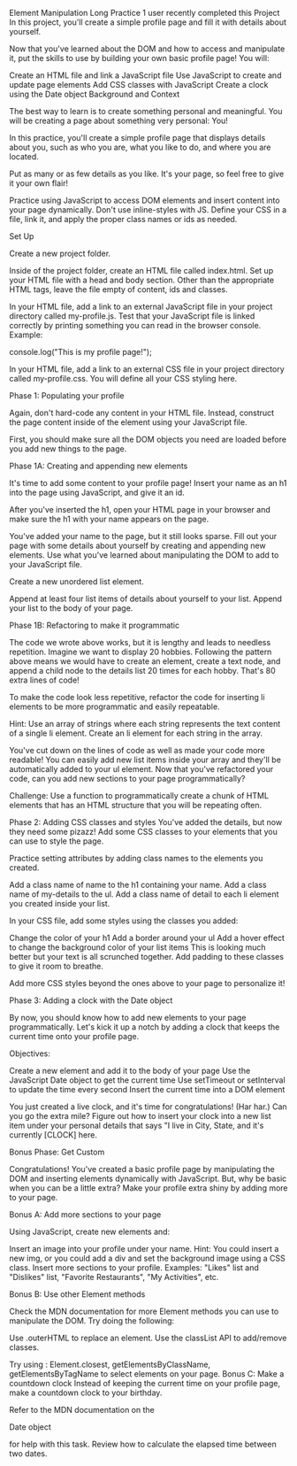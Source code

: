 Element Manipulation Long Practice
 1 user recently completed this Project
In this project, you'll create a simple profile page and fill it with details about yourself.

Now that you've learned about the DOM and how to access and manipulate it, put the skills to use by building your own basic profile page! You will:

Create an HTML file and link a JavaScript file
Use JavaScript to create and update page elements
Add CSS classes with JavaScript
Create a clock using the Date object
Background and Context

The best way to learn is to create something personal and meaningful. You will be creating a page about something very personal: You!

In this practice, you'll create a simple profile page that displays details about you, such as who you are, what you like to do, and where you are located.

Put as many or as few details as you like. It's your page, so feel free to give it your own flair!

Practice using JavaScript to access DOM elements and insert content into your page dynamically. Don't use inline-styles with JS. Define your CSS in a file, link it, and apply the proper class names or ids as needed.

Set Up

Create a new project folder.

Inside of the project folder, create an HTML file called index.html. Set up your HTML file with a head and body section. Other than the appropriate HTML tags, leave the file empty of content, ids and classes.

In your HTML file, add a link to an external JavaScript file in your project directory called my-profile.js. Test that your JavaScript file is linked correctly by printing something you can read in the browser console. Example:

console.log("This is my profile page!");

In your HTML file, add a link to an external CSS file in your project directory called my-profile.css. You will define all your CSS styling here.

Phase 1: Populating your profile

Again, don't hard-code any content in your HTML file. Instead, construct the page content inside of the <body> element using your JavaScript file.

First, you should make sure all the DOM objects you need are loaded before you add new things to the page.

Phase 1A: Creating and appending new elements

It's time to add some content to your profile page! Insert your name as an h1 into the page using JavaScript, and give it an id.

After you've inserted the h1, open your HTML page in your browser and make sure the h1 with your name appears on the page.

You've added your name to the page, but it still looks sparse. Fill out your page with some details about yourself by creating and appending new elements. Use what you've learned about manipulating the DOM to add to your JavaScript file.

Create a new unordered list element.

Append at least four list items of details about yourself to your list.
Append your list to the body of your page.

Phase 1B: Refactoring to make it programmatic

The code we wrote above works, but it is lengthy and leads to needless repetition. Imagine we want to display 20 hobbies. Following the pattern above means we would have to create an element, create a text node, and append a child node to the details list 20 times for each hobby. That's 80 extra lines of code!

To make the code look less repetitive, refactor the code for inserting li elements to be more programmatic and easily repeatable.

Hint: Use an array of strings where each string represents the text content of a single li element. Create an li element for each string in the array.

You've cut down on the lines of code as well as made your code more readable! You can easily add new list items inside your array and they'll be automatically added to your ul element. Now that you've refactored your code, can you add new sections to your page programmatically?

Challenge: Use a function to programmatically create a chunk of HTML elements that has an HTML structure that you will be repeating often.

Phase 2: Adding CSS classes and styles
You've added the details, but now they need some pizazz! Add some CSS classes to your elements that you can use to style the page.

Practice setting attributes by adding class names to the elements you created.

Add a class name of name to the h1 containing your name.
Add a class name of my-details to the ul.
Add a class name of detail to each li element you created inside your list.

In your CSS file, add some styles using the classes you added:

Change the color of your h1
Add a border around your ul
Add a hover effect to change the background color of your list items
This is looking much better but your text is all scrunched together. Add padding to these classes to give it room to breathe.

Add more CSS styles beyond the ones above to your page to personalize it!

Phase 3: Adding a clock with the Date object

By now, you should know how to add new elements to your page programmatically. Let's kick it up a notch by adding a clock that keeps the current time onto your profile page.

Objectives:

Create a new element and add it to the body of your page
Use the JavaScript Date object to get the current time
Use setTimeout or setInterval to update the time every second
Insert the current time into a DOM element

You just created a live clock, and it's time for congratulations! (Har har.) Can you go the extra mile? Figure out how to insert your clock into a new list item under your personal details that says "I live in City, State, and it's currently [CLOCK] here.

Bonus Phase: Get Custom

Congratulations! You've created a basic profile page by manipulating the DOM and inserting elements dynamically with JavaScript. But, why be basic when you can be a little extra? Make your profile extra shiny by adding more to your page.

Bonus A: Add more sections to your page

Using JavaScript, create new elements and:

Insert an image into your profile under your name. Hint: You could insert a new img, or you could add a div and set the background image using a CSS class.
Insert more sections to your profile. Examples: "Likes" list and "Dislikes" list, "Favorite Restaurants", "My Activities", etc.

Bonus B: Use other Element methods

Check the MDN documentation for more Element methods you can use to manipulate the DOM. Try doing the following:

Use .outerHTML to replace an element.
Use the classList API to add/remove classes.

Try using : Element.closest, getElementsByClassName, getElementsByTagName to select elements on your page.
Bonus C: Make a countdown clock
Instead of keeping the current time on your profile page, make a countdown clock to your birthday.

Refer to the MDN documentation on the

Date object

for help with this task. Review how to calculate the elapsed time between two dates.
